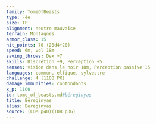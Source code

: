 ```yaml
---
family: TomeOfBeasts
type: Fée
size: TP
alignment: neutre mauvaise
terrain: Montagnes
armor_class: 15
hit_points: 70 (20d4+20)
speed: 6m, vol 18m
saving_throws: Dex +7
skills: Discrétion +9, Perception +5
senses: vision dans le noir 18m, Perception passive 15
languages: commun, elfique, sylvestre
challenge: 4 (1100 PX)
damage_immunities: contondants
x_p: 1100
id: tome_of_beasts.md#béreginyas
title: Béreginyas
alias: Bereginyas
source: (LDM p40)(TOB p36)
---
```


